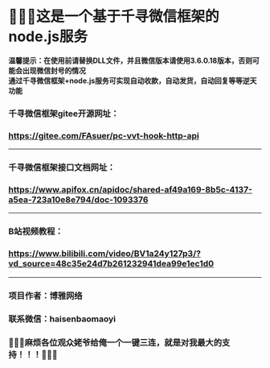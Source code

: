 # &#x1F308;&#x1F308;&#x1F308;这是一个基于千寻微信框架的node.js服务
**温馨提示：在使用前请替换DLL文件，并且微信版本请使用3.6.0.18版本，否则可能会出现微信封号的情况**<br /> 
**通过千寻微信框架+node.js服务可实现自动收款，自动发货，自动回复等等逆天功能**
### 千寻微信框架gitee开源网址：
### https://gitee.com/FAsuer/pc-vvt-hook-http-api
---
### 千寻微信框架接口文档网址：
### https://www.apifox.cn/apidoc/shared-af49a169-8b5c-4137-a5ea-723a10e8e794/doc-1093376
***
### B站视频教程：
### https://www.bilibili.com/video/BV1a24y127p3/?vd_source=48c35e24d7b261232941dea99e1ec1d0
***
### 项目作者：博雅网络
### 联系微信：haisenbaomaoyi

### &#x1F353;&#x1F353;&#x1F353;麻烦各位观众姥爷给俺一个一键三连，就是对我最大的支持！！！&#x1F353;&#x1F353;&#x1F353;
